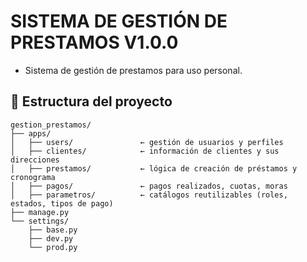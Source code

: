 # SISTEMA DE GESTIÓN DE PRESTAMOS V1.0.0

- Sistema de gestión de prestamos para uso personal.

## 📁 Estructura del proyecto
```text
gestion_prestamos/
├── apps/
│   ├── users/               ← gestión de usuarios y perfiles
│   ├── clientes/            ← información de clientes y sus direcciones
│   ├── prestamos/           ← lógica de creación de préstamos y cronograma
│   ├── pagos/               ← pagos realizados, cuotas, moras
│   ├── parametros/          ← catálogos reutilizables (roles, estados, tipos de pago)
├── manage.py
└── settings/
    ├── base.py
    ├── dev.py
    └── prod.py
```